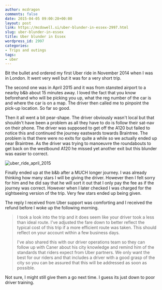 ```yaml
---
author: mcdragon
comments: false
date: 2015-04-05 09:00:28+00:00
layout: post
link: https://mcdowell.si/uber-blunder-in-essex-2997.html
slug: uber-blunder-in-essex
title: Uber blunder in Essex
wordpress_id: 2997
categories:
- Trips and outings
tags:
- uber
---
```


Bit the bullet and ordered my first Uber ride in November 2014 when I was in London. It went very well but it was for a very short trip.

The second one was in April 2015 and it was from stansted airport to a nearby b&b about 15 minutes away. I loved the fact that you know beforehand who will be picking you up, what the reg number of the car is and where the car is on a map. The driver then called me to pinpoint the pick-up location. So far so good.

Then it all went a bit pear-shape. The driver obviously wasn't local but that shouldn't have been a problem as all they have to do is follow their sat-nav on their phone. The driver was supposed to get off the A120 but failed to notice this and continued the journey eastwards towards Braintree. The problem is that there were no exits for quite a while so we actually ended up near Braintree. As the driver was trying to manoeuvre the roundabouts to get back on the westbound A120 he missed yet another exit but this blunder was easier to correct.

![uber_ride_april_2015](https://img.mcdowell.si/2015/07/uber_ride_april_2015-1-300x231.png)

Finally ended up at the b&b after a MUCH longer journey. I was already thinking how many stars I will be giving the driver. However then I felt sorry for him and he did say that he will sort it out that I only pay the fee as if the journey was correct. However when I later checked I was charged for the sightseeing version of the trip. Very few stars ended up being given.

The reply I received from Uber support was comforting and I received the refund before I woke up the following morning.


<blockquote>I took a look into the trip and it does seem like your driver took a less than ideal route. I've adjusted the fare down to better reflect the typical cost of this trip if a more efficient route was taken. This should reflect on your account within a few business days.

I've also shared this with our driver operations team so they can follow up with Caner about his city knowledge and remind him of the standards that riders expect from Uber partners. We only want the best for our riders and that includes a driver with a good grasp of the city so you can be assured that this will be addressed as soon as possible.</blockquote>


Not sure, I might still give them a go next time. I guess its just down to poor driver training.
